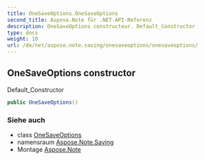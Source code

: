 ```yaml
---
title: OneSaveOptions.OneSaveOptions
second_title: Aspose.Note für .NET-API-Referenz
description: OneSaveOptions constructeur. Default_Constructor
type: docs
weight: 10
url: /de/net/aspose.note.saving/onesaveoptions/onesaveoptions/
---
```

## OneSaveOptions constructor

Default_Constructor

```csharp
public OneSaveOptions()
```

### Siehe auch

* class [OneSaveOptions](../)
* namensraum [Aspose.Note.Saving](../../onesaveoptions/)
* Montage [Aspose.Note](../../../)


